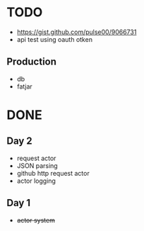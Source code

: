 
# TODO

- https://gist.github.com/pulse00/9066731
- api test using oauth otken

## Production 

- db
- fatjar

# DONE

## Day 2

- request actor
- JSON parsing
- github http request actor 
- actor logging


## Day 1

- ~~actor system~~


